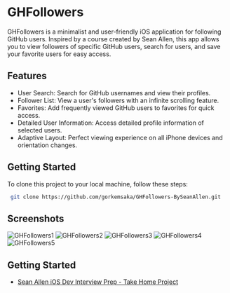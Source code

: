
# GHFollowers

GHFollowers is a minimalist and user-friendly iOS application for following GitHub users. Inspired by a course created by Sean Allen, this app allows you to view followers of specific GitHub users, search for users, and save your favorite users for easy access.

## Features
- User Search: Search for GitHub usernames and view their profiles.
- Follower List: View a user's followers with an infinite scrolling feature.
- Favorites: Add frequently viewed GitHub users to favorites for quick access.
- Detailed User Information: Access detailed profile information of selected users.
- Adaptive Layout: Perfect viewing experience on all iPhone devices and orientation changes.




## Getting Started

To clone this project to your local machine, follow these steps:

```bash
 git clone https://github.com/gorkemsaka/GHFollowers-BySeanAllen.git

```
    
## Screenshots

![GHFollowers1](https://github.com/gorkemsaka/GHFollowers-BySeanAllen/assets/83422730/f4dfad94-09bb-446b-9546-050435cf7ea5)
![GHFollowers2](https://github.com/gorkemsaka/GHFollowers-BySeanAllen/assets/83422730/7a6bf086-7249-4b7f-b11a-05083f389a1e)
![GHFollowers3](https://github.com/gorkemsaka/GHFollowers-BySeanAllen/assets/83422730/b4a28d87-9564-4677-874b-dce0e3a8140b)
![GHFollowers4](https://github.com/gorkemsaka/GHFollowers-BySeanAllen/assets/83422730/f0419290-c40c-4f4b-895b-b124a46d7fea)
![GHFollowers5](https://github.com/gorkemsaka/GHFollowers-BySeanAllen/assets/83422730/7fba0a27-3a67-4edb-89d8-5f7380dfdac6)
## Getting Started

 - [Sean Allen iOS Dev Interview Prep - Take Home Project](https://awesomeopensource.com/project/elangosundar/awesome-README-templates)


